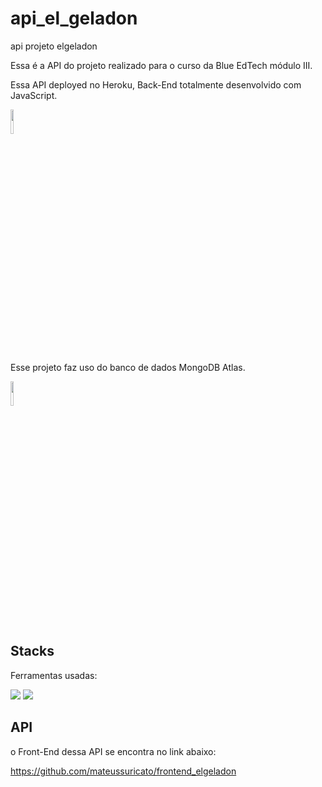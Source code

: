 # api_el_geladon
 api projeto elgeladon

Essa é a API do projeto realizado para o curso da Blue EdTech módulo III.

Essa API deployed no Heroku, Back-End totalmente desenvolvido com JavaScript.

<img style="width:10%" src="https://coffops.com/wp-content/uploads/2021/04/2elgd5zp07wkeilkna63.png"></a>

Esse projeto faz uso do banco de dados MongoDB Atlas.

<img style="width:10%" src="https://www.strongdm.com/hubfs/Technology%20Images/603c5eb831820c3ce6a8f057_603a1586fa052d17fc2a6929_MongoDBAtlas.png"></a>

## Stacks
Ferramentas usadas:

<div>
<img src="https://img.icons8.com/color/48/000000/javascript--v1.png"/>
<img src="https://img.icons8.com/color/48/000000/nodejs.png"/>
</div>

## API

o Front-End dessa API se encontra no link abaixo:

https://github.com/mateussuricato/frontend_elgeladon
